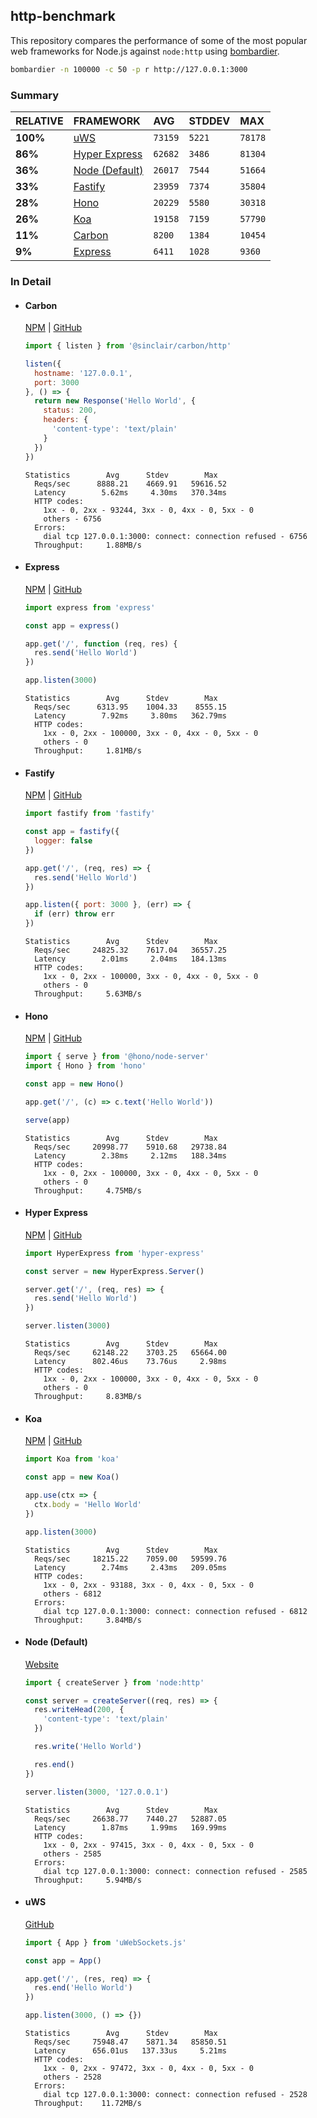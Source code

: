 ## http-benchmark

This repository compares the performance of some of the most popular web frameworks for Node.js against `node:http` using [bombardier](https://github.com/codesenberg/bombardier).

```bash
bombardier -n 100000 -c 50 -p r http://127.0.0.1:3000
```

### Summary

| RELATIVE | FRAMEWORK | AVG | STDDEV | MAX |
| :--- | :--- | :--- | :--- | :--- |
| **100%** | [uWS](#uws) | `73159` | `5221` | `78178` |
| **86%** | [Hyper Express](#hyper-express) | `62682` | `3486` | `81304` |
| **36%** | [Node (Default)](#node-default) | `26017` | `7544` | `51664` |
| **33%** | [Fastify](#fastify) | `23959` | `7374` | `35804` |
| **28%** | [Hono](#hono) | `20229` | `5580` | `30318` |
| **26%** | [Koa](#koa) | `19158` | `7159` | `57790` |
| **11%** | [Carbon](#carbon) | `8200` | `1384` | `10454` |
| **9%** | [Express](#express) | `6411` | `1028` | `9360` |


### In Detail

- #### Carbon
  [NPM](https://npmjs.com/@sinclair/carbon) | [GitHub](https://github.com/sinclairzx81/carbon)
  ```js
  import { listen } from '@sinclair/carbon/http'

  listen({
    hostname: '127.0.0.1',
    port: 3000
  }, () => {
    return new Response('Hello World', {
      status: 200,
      headers: {
        'content-type': 'text/plain'
      }
    })
  })
  ```

  ```
  Statistics        Avg      Stdev        Max
    Reqs/sec      8888.21    4669.91   59616.52
    Latency        5.62ms     4.30ms   370.34ms
    HTTP codes:
      1xx - 0, 2xx - 93244, 3xx - 0, 4xx - 0, 5xx - 0
      others - 6756
    Errors:
      dial tcp 127.0.0.1:3000: connect: connection refused - 6756
    Throughput:     1.88MB/s
  ```

- #### Express
  [NPM](https://npmjs.com/express) | [GitHub](https://github.com/expressjs/express)
  ```js
  import express from 'express'

  const app = express()

  app.get('/', function (req, res) {
    res.send('Hello World')
  })

  app.listen(3000)
  ```

  ```
  Statistics        Avg      Stdev        Max
    Reqs/sec      6313.95    1004.33    8555.15
    Latency        7.92ms     3.80ms   362.79ms
    HTTP codes:
      1xx - 0, 2xx - 100000, 3xx - 0, 4xx - 0, 5xx - 0
      others - 0
    Throughput:     1.81MB/s
  ```

- #### Fastify
  [NPM](https://npmjs.com/fastify) | [GitHub](https://github.com/fastify/fastify)
  ```js
  import fastify from 'fastify'

  const app = fastify({
    logger: false
  })

  app.get('/', (req, res) => {
    res.send('Hello World')
  })

  app.listen({ port: 3000 }, (err) => {
    if (err) throw err
  })
  ```

  ```
  Statistics        Avg      Stdev        Max
    Reqs/sec     24825.32    7617.04   36557.25
    Latency        2.01ms     2.04ms   184.13ms
    HTTP codes:
      1xx - 0, 2xx - 100000, 3xx - 0, 4xx - 0, 5xx - 0
      others - 0
    Throughput:     5.63MB/s
  ```

- #### Hono
  [NPM](https://npmjs.com/hono) | [GitHub](https://github.com/honojs/hono)
  ```js
  import { serve } from '@hono/node-server'
  import { Hono } from 'hono'

  const app = new Hono()

  app.get('/', (c) => c.text('Hello World'))

  serve(app)
  ```

  ```
  Statistics        Avg      Stdev        Max
    Reqs/sec     20998.77    5910.68   29738.84
    Latency        2.38ms     2.12ms   188.34ms
    HTTP codes:
      1xx - 0, 2xx - 100000, 3xx - 0, 4xx - 0, 5xx - 0
      others - 0
    Throughput:     4.75MB/s
  ```

- #### Hyper Express
  [NPM](https://npmjs.com/hyper-express) | [GitHub](https://github.com/kartikk221/hyper-express)
  ```js
  import HyperExpress from 'hyper-express'

  const server = new HyperExpress.Server()

  server.get('/', (req, res) => {
    res.send('Hello World')
  })

  server.listen(3000)
  ```

  ```
  Statistics        Avg      Stdev        Max
    Reqs/sec     62148.22    3703.25   65664.00
    Latency      802.46us    73.76us     2.98ms
    HTTP codes:
      1xx - 0, 2xx - 100000, 3xx - 0, 4xx - 0, 5xx - 0
      others - 0
    Throughput:     8.83MB/s
  ```

- #### Koa
  [NPM](https://npmjs.com/koa) | [GitHub](https://github.com/koajs/koa)
  ```js
  import Koa from 'koa'

  const app = new Koa()

  app.use(ctx => {
    ctx.body = 'Hello World'
  })

  app.listen(3000)
  ```

  ```
  Statistics        Avg      Stdev        Max
    Reqs/sec     18215.22    7059.00   59599.76
    Latency        2.74ms     2.43ms   209.05ms
    HTTP codes:
      1xx - 0, 2xx - 93188, 3xx - 0, 4xx - 0, 5xx - 0
      others - 6812
    Errors:
      dial tcp 127.0.0.1:3000: connect: connection refused - 6812
    Throughput:     3.84MB/s
  ```

- #### Node (Default)
  [Website](https://nodejs.org/api/http.html)
  ```js
  import { createServer } from 'node:http'

  const server = createServer((req, res) => {
    res.writeHead(200, {
      'content-type': 'text/plain'
    })

    res.write('Hello World')

    res.end()
  })

  server.listen(3000, '127.0.0.1')
  ```

  ```
  Statistics        Avg      Stdev        Max
    Reqs/sec     26638.77    7440.27   52887.05
    Latency        1.87ms     1.99ms   169.99ms
    HTTP codes:
      1xx - 0, 2xx - 97415, 3xx - 0, 4xx - 0, 5xx - 0
      others - 2585
    Errors:
      dial tcp 127.0.0.1:3000: connect: connection refused - 2585
    Throughput:     5.94MB/s
  ```

- #### uWS
  [GitHub](https://github.com/uNetworking/uWebSockets.js)
  ```js
  import { App } from 'uWebSockets.js'

  const app = App()

  app.get('/', (res, req) => {
    res.end('Hello World')
  })

  app.listen(3000, () => {})
  ```

  ```
  Statistics        Avg      Stdev        Max
    Reqs/sec     75948.47    5871.34   85850.51
    Latency      656.01us   137.33us     5.21ms
    HTTP codes:
      1xx - 0, 2xx - 97472, 3xx - 0, 4xx - 0, 5xx - 0
      others - 2528
    Errors:
      dial tcp 127.0.0.1:3000: connect: connection refused - 2528
    Throughput:    11.72MB/s
  ```


